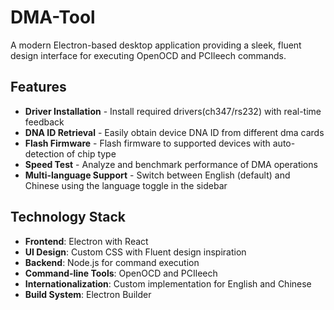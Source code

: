 # DMA-Tool
A modern Electron-based desktop application providing a sleek, fluent design interface for executing OpenOCD and PCIleech commands.

## Features

- **Driver Installation** - Install required drivers(ch347/rs232) with real-time feedback
- **DNA ID Retrieval** - Easily obtain device DNA ID from different dma cards
- **Flash Firmware** - Flash firmware to supported devices with auto-detection of chip type
- **Speed Test** - Analyze and benchmark performance of DMA operations
- **Multi-language Support** - Switch between English (default) and Chinese using the language toggle in the sidebar

## Technology Stack

- **Frontend**: Electron with React
- **UI Design**: Custom CSS with Fluent design inspiration
- **Backend**: Node.js for command execution
- **Command-line Tools**: OpenOCD and PCIleech
- **Internationalization**: Custom implementation for English and Chinese
- **Build System**: Electron Builder
